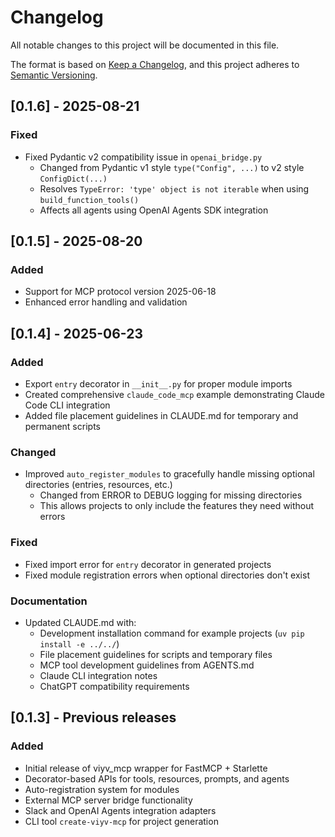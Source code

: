 # Changelog

All notable changes to this project will be documented in this file.

The format is based on [Keep a Changelog](https://keepachangelog.com/en/1.0.0/),
and this project adheres to [Semantic Versioning](https://semver.org/spec/v2.0.0.html).

## [0.1.6] - 2025-08-21

### Fixed
- Fixed Pydantic v2 compatibility issue in `openai_bridge.py`
  - Changed from Pydantic v1 style `type("Config", ...)` to v2 style `ConfigDict(...)`
  - Resolves `TypeError: 'type' object is not iterable` when using `build_function_tools()`
  - Affects all agents using OpenAI Agents SDK integration

## [0.1.5] - 2025-08-20

### Added
- Support for MCP protocol version 2025-06-18
- Enhanced error handling and validation

## [0.1.4] - 2025-06-23

### Added
- Export `entry` decorator in `__init__.py` for proper module imports
- Created comprehensive `claude_code_mcp` example demonstrating Claude Code CLI integration
- Added file placement guidelines in CLAUDE.md for temporary and permanent scripts

### Changed
- Improved `auto_register_modules` to gracefully handle missing optional directories (entries, resources, etc.)
  - Changed from ERROR to DEBUG logging for missing directories
  - This allows projects to only include the features they need without errors

### Fixed
- Fixed import error for `entry` decorator in generated projects
- Fixed module registration errors when optional directories don't exist

### Documentation
- Updated CLAUDE.md with:
  - Development installation command for example projects (`uv pip install -e ../../`)
  - File placement guidelines for scripts and temporary files
  - MCP tool development guidelines from AGENTS.md
  - Claude CLI integration notes
  - ChatGPT compatibility requirements

## [0.1.3] - Previous releases

### Added
- Initial release of viyv_mcp wrapper for FastMCP + Starlette
- Decorator-based APIs for tools, resources, prompts, and agents
- Auto-registration system for modules
- External MCP server bridge functionality
- Slack and OpenAI Agents integration adapters
- CLI tool `create-viyv-mcp` for project generation